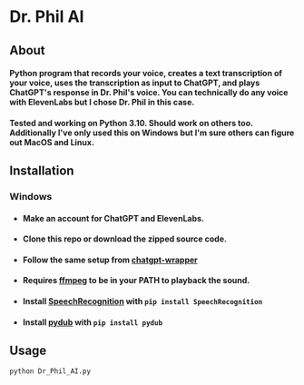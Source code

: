 # Dr. Phil AI

## About 

#### Python program that records your voice, creates a text transcription of your voice, uses the transcription as input to ChatGPT, and plays ChatGPT's response in Dr. Phil's voice. You can technically do any voice with ElevenLabs but I chose Dr. Phil in this case.

#### Tested and working on Python 3.10. Should work on others too. Additionally I've only used this on Windows but I'm sure others can figure out MacOS and Linux.

## Installation 
### Windows
- #### Make an account for ChatGPT and ElevenLabs.
- #### Clone this repo or download the zipped source code.
- #### Follow the same setup from [chatgpt-wrapper](https://github.com/mmabrouk/chatgpt-wrapper) 
- #### Requires [ffmpeg](https://ffmpeg.org/) to be in your PATH to playback the sound.
- #### Install [SpeechRecognition](https://pypi.org/project/SpeechRecognition/) with ``` pip install SpeechRecognition ```
- #### Install [pydub](https://github.com/jiaaro/pydub) with ``` pip install pydub ```

## Usage
``` python Dr_Phil_AI.py ```